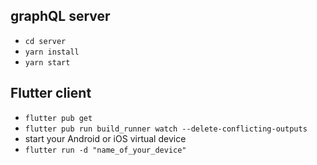 ## graphQL server

- `cd server`
- `yarn install`
- `yarn start`

## Flutter client

- `flutter pub get`
- `flutter pub run build_runner watch --delete-conflicting-outputs`
- start your Android or iOS virtual device
- `flutter run -d "name_of_your_device"`
